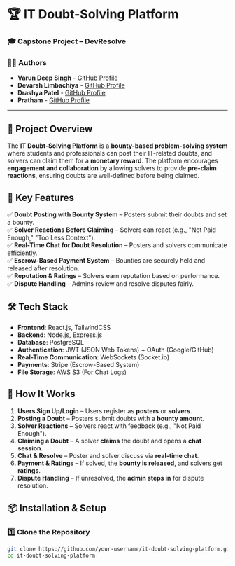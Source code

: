 # 🏆 IT Doubt-Solving Platform  

### 🎓 **Capstone Project – DevResolve**  
### 👨‍💻 **Authors**  
- **Varun Deep Singh** - [GitHub Profile](https://github.com/Varunsingh-21)  
- **Devarsh Limbachiya** - [GitHub Profile](https://github.com/team-member-2)  
- **Drashya Patel** - [GitHub Profile](https://github.com/team-member-3)  
- **Pratham** - [GitHub Profile](https://github.com/team-member-3)  

---

## 📌 Project Overview  
The **IT Doubt-Solving Platform** is a **bounty-based problem-solving system** where students and professionals can post their IT-related doubts, and solvers can claim them for a **monetary reward**. The platform encourages **engagement and collaboration** by allowing solvers to provide **pre-claim reactions**, ensuring doubts are well-defined before being claimed.  

## 🎯 Key Features  
✅ **Doubt Posting with Bounty System** – Posters submit their doubts and set a bounty.  
✅ **Solver Reactions Before Claiming** – Solvers can react (e.g., "Not Paid Enough," "Too Less Context").  
✅ **Real-Time Chat for Doubt Resolution** – Posters and solvers communicate efficiently.  
✅ **Escrow-Based Payment System** – Bounties are securely held and released after resolution.  
✅ **Reputation & Ratings** – Solvers earn reputation based on performance.  
✅ **Dispute Handling** – Admins review and resolve disputes fairly.  

## 🛠️ Tech Stack  
- **Frontend**: React.js, TailwindCSS  
- **Backend**: Node.js, Express.js  
- **Database**: PostgreSQL  
- **Authentication**: JWT (JSON Web Tokens) + OAuth (Google/GitHub)  
- **Real-Time Communication**: WebSockets (Socket.io)  
- **Payments**: Stripe (Escrow-Based System)  
- **File Storage**: AWS S3 (For Chat Logs)  

## 🚀 How It Works  
1. **Users Sign Up/Login** – Users register as **posters** or **solvers**.  
2. **Posting a Doubt** – Posters submit doubts with a **bounty amount**.  
3. **Solver Reactions** – Solvers react with feedback (e.g., "Not Paid Enough").  
4. **Claiming a Doubt** – A solver **claims** the doubt and opens a **chat session**.  
5. **Chat & Resolve** – Poster and solver discuss via **real-time chat**.  
6. **Payment & Ratings** – If solved, the **bounty is released**, and solvers get **ratings**.  
7. **Dispute Handling** – If unresolved, the **admin steps in** for dispute resolution.  

## 📦 Installation & Setup  

### **1️⃣ Clone the Repository**
```bash
git clone https://github.com/your-username/it-doubt-solving-platform.git
cd it-doubt-solving-platform
